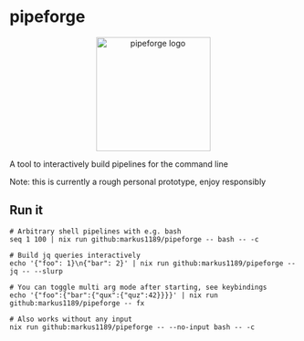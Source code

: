 # pipeforge

<p align="center">
    <img src="./docs/pipeforge.png" alt="pipeforge logo" width="200"/>
</p>

A tool to interactively build pipelines for the command line

Note: this is currently a rough personal prototype, enjoy responsibly


## Run it

```
# Arbitrary shell pipelines with e.g. bash
seq 1 100 | nix run github:markus1189/pipeforge -- bash -- -c

# Build jq queries interactively
echo '{"foo": 1}\n{"bar": 2}' | nix run github:markus1189/pipeforge -- jq -- --slurp

# You can toggle multi arg mode after starting, see keybindings
echo '{"foo":{"bar":{"qux":{"quz":42}}}}' | nix run github:markus1189/pipeforge -- fx

# Also works without any input
nix run github:markus1189/pipeforge -- --no-input bash -- -c
```
